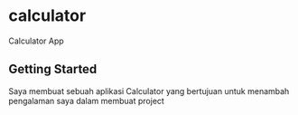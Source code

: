 # calculator

Calculator App

## Getting Started

Saya membuat sebuah aplikasi Calculator yang bertujuan
untuk menambah pengalaman saya dalam membuat project
